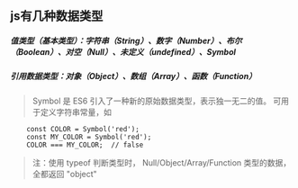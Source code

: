 ## js有几种数据类型    

##### 值类型（基本类型）：字符串（String）、数字（Number）、布尔（Boolean）、对空（Null）、未定义（undefined）、Symbol
##### 引用数据类型：对象（Object）、数组（Array）、函数（Function）    

> Symbol 是 ES6 引入了一种新的原始数据类型，表示独一无二的值。
> 可用于定义字符串常量，如    
```
    const COLOR = Symbol('red');    
    const MY_COLOR = Symbol('red');   
    COLOR === MY_COLOR;  // false   
```
    
> 注：使用 typeof 判断类型时， Null/Object/Array/Function 类型的数据，全都返回 "object"


